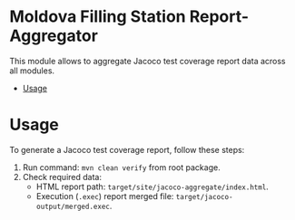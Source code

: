 # Moldova Filling Station Report-Aggregator

<p>This module allows to aggregate Jacoco test coverage report data across all modules.</p>

- [Usage](#usage)

# Usage

To generate a Jacoco test coverage report, follow these steps:
1. Run command: `mvn clean verify` from root package.
2. Check required data:
   - HTML report path: `target/site/jacoco-aggregate/index.html`.
   - Execution (`.exec`) report merged file: `target/jacoco-output/merged.exec`.